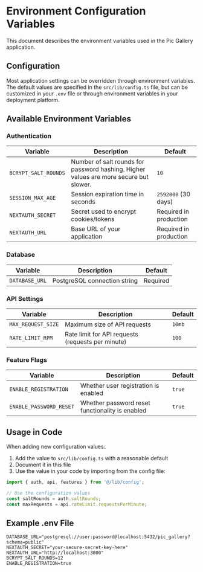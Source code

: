 # Environment Configuration Variables

This document describes the environment variables used in the Pic Gallery application.

## Configuration

Most application settings can be overridden through environment variables. The default values are specified in the `src/lib/config.ts` file, but can be customized in your `.env` file or through environment variables in your deployment platform.

## Available Environment Variables

### Authentication

| Variable | Description | Default |
|----------|-------------|---------|
| `BCRYPT_SALT_ROUNDS` | Number of salt rounds for password hashing. Higher values are more secure but slower. | `10` |
| `SESSION_MAX_AGE` | Session expiration time in seconds | `2592000` (30 days) |
| `NEXTAUTH_SECRET` | Secret used to encrypt cookies/tokens | Required in production |
| `NEXTAUTH_URL` | Base URL of your application | Required in production |

### Database

| Variable | Description | Default |
|----------|-------------|---------|
| `DATABASE_URL` | PostgreSQL connection string | Required |

### API Settings

| Variable | Description | Default |
|----------|-------------|---------|
| `MAX_REQUEST_SIZE` | Maximum size of API requests | `10mb` |
| `RATE_LIMIT_RPM` | Rate limit for API requests (requests per minute) | `100` |

### Feature Flags

| Variable | Description | Default |
|----------|-------------|---------|
| `ENABLE_REGISTRATION` | Whether user registration is enabled | `true` |
| `ENABLE_PASSWORD_RESET` | Whether password reset functionality is enabled | `true` |

## Usage in Code

When adding new configuration values:

1. Add the value to `src/lib/config.ts` with a reasonable default
2. Document it in this file
3. Use the value in your code by importing from the config file:

```typescript
import { auth, api, features } from '@/lib/config';

// Use the configuration values
const saltRounds = auth.saltRounds;
const maxRequests = api.rateLimit.requestsPerMinute;
```

## Example .env File

```
DATABASE_URL="postgresql://user:password@localhost:5432/pic_gallery?schema=public"
NEXTAUTH_SECRET="your-secure-secret-key-here"
NEXTAUTH_URL="http://localhost:3000"
BCRYPT_SALT_ROUNDS=12
ENABLE_REGISTRATION=true
```
